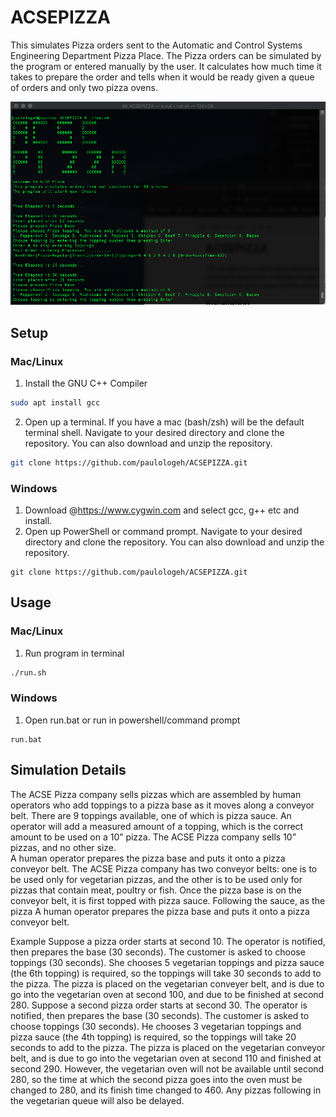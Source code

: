 # ACSEPIZZA
This simulates Pizza orders sent to the Automatic and Control Systems Engineering Department Pizza Place. The Pizza orders can be simulated by the program or entered manually by the user. It calculates how much time it takes to prepare the order and tells when it would be ready given a queue of orders and only two pizza ovens. 

![alt text](https://github.com/paulologeh/ACSEPIZZA/blob/master/readme.png)

## Setup
### Mac/Linux
1. Install the GNU C++ Compiler
```bash
sudo apt install gcc
```
2. Open up a terminal. If you have a mac (bash/zsh) will be the default terminal shell. Navigate to your desired directory and clone the repository. You can also download and unzip the repository.
```bash
git clone https://github.com/paulologeh/ACSEPIZZA.git
```
### Windows
1. Download @https://www.cygwin.com and select gcc, g++ etc and install.
2. Open up PowerShell or command prompt. Navigate to your desired directory and clone the repository. You can also download and unzip the repository.
```batch
git clone https://github.com/paulologeh/ACSEPIZZA.git
```
## Usage
### Mac/Linux
1. Run program in terminal
```bash
./run.sh
```
### Windows
1. Open run.bat or run in powershell/command prompt
```batch
run.bat
```

## Simulation Details

The ACSE Pizza company sells pizzas which are assembled by human operators who add toppings to a pizza base as it moves along a conveyor belt. There are 9 toppings available, one of which is pizza sauce. 
An operator will add a measured amount of a topping, which is the correct amount to be used on a 10” pizza. The ACSE Pizza company sells 10” pizzas, and no other size.  
A human operator prepares the pizza base and puts it onto a pizza conveyor belt. The ACSE Pizza company has two conveyor belts: one is to be used only for vegetarian pizzas, and the other is to be used only for pizzas that contain meat, poultry or fish. Once the pizza base is on the conveyor belt, it is first topped with pizza sauce. Following the sauce, as the pizza A human operator prepares the pizza base and puts it onto a pizza conveyor belt.

Example Suppose a pizza order starts at second 10. 
The operator is notified, then prepares the base (30 seconds). The customer is asked to choose toppings (30 seconds). She chooses 5 vegetarian toppings and pizza sauce (the 6th topping) is required, so the toppings will take 30 seconds to add to the pizza. The pizza is placed on the vegetarian conveyer belt, and is due to go into the vegetarian oven at second 100, and due to be finished at second 280. Suppose a second pizza order starts at second 30. The operator is notified, then prepares the base (30 seconds). The customer is asked to choose toppings (30 seconds). He chooses 3 vegetarian toppings and pizza sauce (the 4th topping) is required, so the toppings will take 20 seconds to add to the pizza. The pizza is placed on the vegetarian conveyor belt, and is due to go into the vegetarian oven at second 110 and finished at second 290. However, the vegetarian oven will not be available until second 280, so the time at which the second pizza goes into the oven must be changed to 280, and its finish time changed to 460. Any pizzas following in the vegetarian queue will also be delayed.
